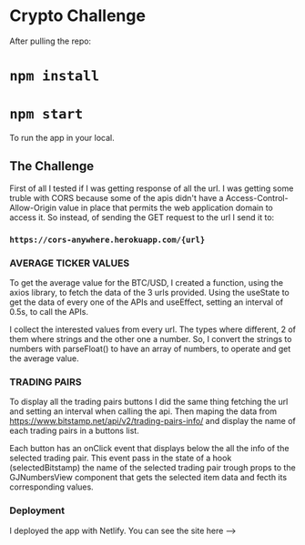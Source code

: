 # Crypto Challenge

After pulling the repo:

# `npm install`
# `npm start`

To run the app in your local.

## The Challenge

First of all I tested if I was getting response of all the url. I was getting some truble with CORS because some of the apis didn't have a Access-Control-Allow-Origin value in place that permits the web application domain to access it. So instead, of sending the GET request to the url I send it to:

### `https://cors-anywhere.herokuapp.com/{url}` 

### AVERAGE TICKER VALUES

To get the average value for the BTC/USD, I created a function, using the axios library, to fetch the data of the 3 urls provided. Using the useState to get the data of every one of the APIs and useEffect, setting an interval of 0.5s, to call the APIs.

I collect the interested values from every url. The types where different, 2 of them where strings and the other one a number. So, I convert the strings to numbers with parseFloat() to have an array of numbers, to operate and get the average value. 

### TRADING PAIRS

To display all the trading pairs buttons I did the same thing fetching the url and setting an interval when calling the api. Then maping the data from https://www.bitstamp.net/api/v2/trading-pairs-info/ and display the name of each trading pairs in a buttons list.

Each button has an onClick event that displays below the all the info of the selected trading pair. This event pass in the state of a hook (selectedBitstamp) the name of the selected trading pair trough props to the GJNumbersView component that gets the selected item data and fecth its corresponding values.


### Deployment

I deployed the app with Netlify. You can see the site here --> 
